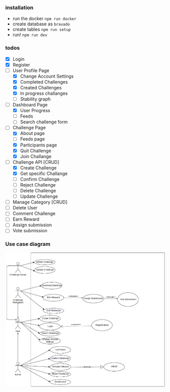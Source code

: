 ### installation

- run the docker
  `npm run docker`
- create database as `bravado`
- create tables
  `npm run setup`
- run!
  `npm run dev`

### todos

- [x] Login
- [x] Register
- [ ] User Profile Page
  - [x] Change Account Settings
  - [x] Completed Challenges
  - [x] Created Challenges
  - [x] In progress challanges
  - [ ] Stability graph
- [ ] Dashboard Page
  - [x] User Progress
  - [ ] Feeds
  - [ ] Search challenge form
- [ ] Challenge Page
  - [x] About page
  - [ ] Feeds page
  - [x] Participants page
  - [x] Quit Challenge
  - [x] Join Challange
- [ ] Challenge API [CRUD]
  - [x] Create Challenge
  - [x] Get specific Challange
  - [ ] Confirm Challenge
  - [ ] Reject Challenge
  - [ ] Delete Challenge
  - [ ] Update Challenge
- [ ] Manage Category [CRUD]
- [ ] Delete User
- [ ] Comment Challenge
- [ ] Earn Reward
- [ ] Assign submission
- [ ] Vote submission

### Use case diagram

![Use Case diagram](./docs/img/use_case.png)
